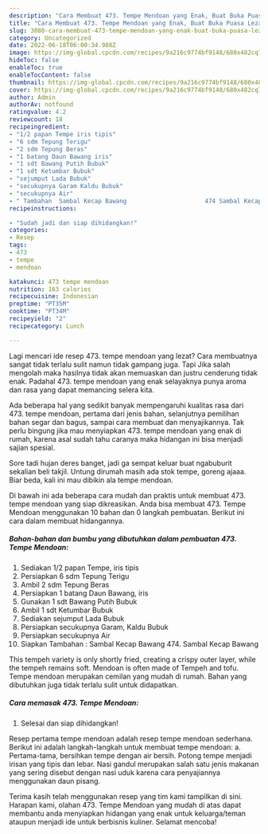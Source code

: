 ```yaml
---
description: "Cara Membuat 473. Tempe Mendoan yang Enak, Buat Buka Puasa Lezat"
title: "Cara Membuat 473. Tempe Mendoan yang Enak, Buat Buka Puasa Lezat"
slug: 3080-cara-membuat-473-tempe-mendoan-yang-enak-buat-buka-puasa-lezat
category: Uncategorized
date: 2022-06-18T06:00:34.988Z
image: https://img-global.cpcdn.com/recipes/9a216c9774bf9148/680x482cq70/473-tempe-mendoan-foto-resep-utama.jpg
hideToc: false
enableToc: true
enableTocContent: false
thumbnail: https://img-global.cpcdn.com/recipes/9a216c9774bf9148/680x482cq70/473-tempe-mendoan-foto-resep-utama.jpg
cover: https://img-global.cpcdn.com/recipes/9a216c9774bf9148/680x482cq70/473-tempe-mendoan-foto-resep-utama.jpg
author: Admin
authorAv: notfound
ratingvalue: 4.2
reviewcount: 18
recipeingredient:
- "1/2 papan Tempe iris tipis"
- "6 sdm Tepung Terigu"
- "2 sdm Tepung Beras"
- "1 batang Daun Bawang iris"
- "1 sdt Bawang Putih Bubuk"
- "1 sdt Ketumbar Bubuk"
- "sejumput Lada Bubuk"
- "secukupnya Garam Kaldu Bubuk"
- "secukupnya Air"
- " Tambahan  Sambal Kecap Bawang                      474 Sambal Kecap Bawang"
recipeinstructions:

- "Sudah jadi dan siap dihidangkan!"
categories:
- Resep
tags:
- 473
- tempe
- mendoan

katakunci: 473 tempe mendoan 
nutrition: 163 calories
recipecuisine: Indonesian
preptime: "PT35M"
cooktime: "PT34M"
recipeyield: "2"
recipecategory: Lunch

---
```



Lagi mencari ide resep 473. tempe mendoan yang lezat? Cara membuatnya sangat tidak terlalu sulit namun tidak gampang juga. Tapi Jika salah mengolah maka hasilnya tidak akan memuaskan dan justru cenderung tidak enak. Padahal 473. tempe mendoan yang enak selayaknya punya aroma dan rasa yang dapat memancing selera kita.


Ada beberapa hal yang sedikit banyak mempengaruhi kualitas rasa dari 473. tempe mendoan, pertama dari jenis bahan, selanjutnya pemilihan bahan segar dan bagus, sampai cara membuat dan menyajikannya. Tak perlu bingung jika mau menyiapkan 473. tempe mendoan yang enak di rumah, karena asal sudah tahu caranya maka hidangan ini bisa menjadi sajian spesial.

Sore tadi hujan deres banget, jadi ga sempat keluar buat ngabuburit sekalian beli takjil. Untung dirumah masih ada stok tempe, goreng ajaaa. Biar beda, kali ini mau dibikin ala tempe mendoan.


Di bawah ini ada beberapa cara mudah dan praktis untuk membuat 473. tempe mendoan yang siap dikreasikan. Anda bisa membuat 473. Tempe Mendoan menggunakan 10 bahan dan 0 langkah pembuatan. Berikut ini cara dalam membuat hidangannya.

<!--inarticleads1-->

##### Bahan-bahan dan bumbu yang dibutuhkan dalam pembuatan 473. Tempe Mendoan:

1. Sediakan 1/2 papan Tempe, iris tipis
1. Persiapkan 6 sdm Tepung Terigu
1. Ambil 2 sdm Tepung Beras
1. Persiapkan 1 batang Daun Bawang, iris
1. Gunakan 1 sdt Bawang Putih Bubuk
1. Ambil 1 sdt Ketumbar Bubuk
1. Sediakan sejumput Lada Bubuk
1. Persiapkan secukupnya Garam, Kaldu Bubuk
1. Persiapkan secukupnya Air
1. Siapkan  Tambahan : Sambal Kecap Bawang                      474. Sambal Kecap Bawang


This tempeh variety is only shortly fried, creating a crispy outer layer, while the tempeh remains soft. Mendoan is often made of Tempeh and tofu. Tempe mendoan merupakan cemilan yang mudah di rumah. Bahan yang dibutuhkan juga tidak terlalu sulit untuk didapatkan. 

<!--inarticleads2-->

##### Cara memasak 473. Tempe Mendoan:


1. Selesai dan siap dihidangkan!

Resep pertama tempe mendoan adalah resep tempe mendoan sederhana. Berikut ini adalah langkah-langkah untuk membuat tempe mendoan: a. Pertama-tama, bersihkan tempe dengan air bersih. Potong tempe menjadi irisan yang tipis dan lebar. Nasi gandul merupakan salah satu jenis makanan yang sering disebut dengan nasi uduk karena cara penyajiannya menggunakan daun pisang. 

Terima kasih telah menggunakan resep yang tim kami tampilkan di sini. Harapan kami, olahan 473. Tempe Mendoan yang mudah di atas dapat membantu anda menyiapkan hidangan yang enak untuk keluarga/teman ataupun menjadi ide untuk berbisnis kuliner. Selamat mencoba!

